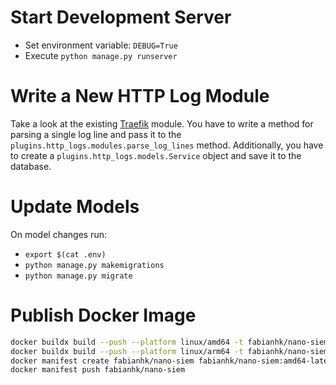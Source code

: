 # Start Development Server

- Set environment variable: ``DEBUG=True``
- Execute ``python manage.py runserver``

# Write a New HTTP Log Module

Take a look at the existing [Traefik](../plugins/http_logs/modules/traefik.py) module.
You have to write a method for parsing a single log line and pass it to the
``plugins.http_logs.modules.parse_log_lines`` method. Additionally, you have to
create a ``plugins.http_logs.models.Service`` object and save it to the database.

# Update Models

On model changes run:
- ``export $(cat .env)``
- ``python manage.py makemigrations``
- ``python manage.py migrate``

# Publish Docker Image

```bash
docker buildx build --push --platform linux/amd64 -t fabianhk/nano-siem:amd64-latest -f docker/Dockerfile .
docker buildx build --push --platform linux/arm64 -t fabianhk/nano-siem:arm64-latest -f docker/Dockerfile .
docker manifest create fabianhk/nano-siem fabianhk/nano-siem:amd64-latest fabianhk/nano-siem:arm64-latest
docker manifest push fabianhk/nano-siem
```